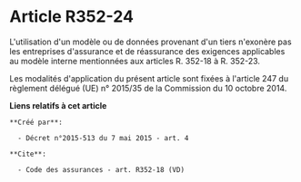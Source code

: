 # Article R352-24

L'utilisation d'un modèle ou de données provenant d'un tiers n'exonère pas les entreprises d'assurance et de réassurance des
exigences applicables au modèle interne mentionnées aux articles R. 352-18 à R. 352-23. 

Les modalités d'application du présent article sont fixées à l'article 247 du règlement délégué (UE) n° 2015/35 de la
Commission du 10 octobre 2014.

**Liens relatifs à cet article**

	**Créé par**:

	  - Décret n°2015-513 du 7 mai 2015 - art. 4

	**Cite**:

	  - Code des assurances - art. R352-18 (VD)
